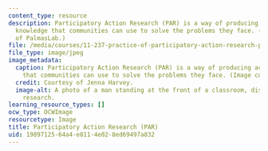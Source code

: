 ```yaml
---
content_type: resource
description: Participatory Action Research (PAR) is a way of producing actionable
  knowledge that communities can use to solve the problems they face. (Image courtesy
  of PalmasLab.)
file: /media/courses/11-237-practice-of-participatory-action-research-par-spring-2016/1989712564a4e8114e028ed69497a832_11-237S162.jpg
file_type: image/jpeg
image_metadata:
  caption: Participatory Action Research (PAR) is a way of producing actionable knowledge
    that communities can use to solve the problems they face. (Image courtesy of PalmasLab.)
  credit: Courtesy of Jenna Harvey.
  image-alt: A photo of a man standing at the front of a classroom, discussing community
    research.
learning_resource_types: []
ocw_type: OCWImage
resourcetype: Image
title: Participatory Action Research (PAR)
uid: 19897125-64a4-e811-4e02-8ed69497a832
---
```

